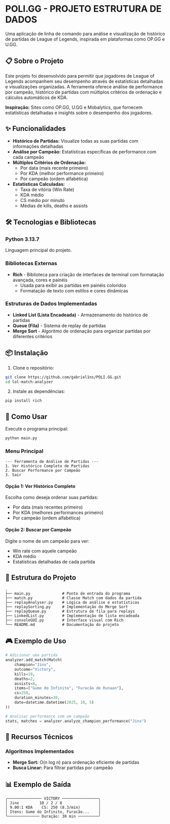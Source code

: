 # POLI.GG - PROJETO ESTRUTURA DE DADOS

Uma aplicação de linha de comando para análise e visualização de histórico de partidas de League of Legends, inspirada em plataformas como OP.GG e U.GG.

## 📋 Sobre o Projeto

Este projeto foi desenvolvido para permitir que jogadores de League of Legends acompanhem seu desempenho através de estatísticas detalhadas e visualizações organizadas. A ferramenta oferece análise de performance por campeão, histórico de partidas com múltiplos critérios de ordenação e cálculos automáticos de KDA.

**Inspiração:** Sites como OP.GG, U.GG e Mobalytics, que fornecem estatísticas detalhadas e insights sobre o desempenho dos jogadores.

## ✨ Funcionalidades

- **Histórico de Partidas:** Visualize todas as suas partidas com informações detalhadas
- **Análise por Campeão:** Estatísticas específicas de performance com cada campeão
- **Múltiplos Critérios de Ordenação:**
  - Por data (mais recente primeiro)
  - Por KDA (melhor performance primeiro)
  - Por campeão (ordem alfabética)
- **Estatísticas Calculadas:**
  - Taxa de vitória (Win Rate)
  - KDA médio
  - CS médio por minuto
  - Médias de kills, deaths e assists

## 🛠️ Tecnologias e Bibliotecas

### Python 3.13.7
Linguagem principal do projeto.

### Bibliotecas Externas
- **Rich** - Biblioteca para criação de interfaces de terminal com formatação avançada, cores e painéis
  - Usada para exibir as partidas em painéis coloridos
  - Formatação de texto com estilos e cores dinâmicas

### Estruturas de Dados Implementadas
- **Linked List (Lista Encadeada)** - Armazenamento do histórico de partidas
- **Queue (Fila)** - Sistema de replay de partidas
- **Merge Sort** - Algoritmo de ordenação para organizar partidas por diferentes critérios

## 📦 Instalação

1. Clone o repositório:
```bash
git clone https://github.com/gabriel1ns/POLI.GG.git
cd lol-match-analyzer
```

2. Instale as dependências:
```bash
pip install rich
```

## 🚀 Como Usar

Execute o programa principal:
```bash
python main.py
```

### Menu Principal

```
--- Ferramenta de Análise de Partidas ---
1. Ver Histórico Completo de Partidas
2. Buscar Performance por Campeão
3. Sair
```

#### Opção 1: Ver Histórico Completo
Escolha como deseja ordenar suas partidas:
- Por data (mais recentes primeiro)
- Por KDA (melhores performances primeiro)
- Por campeão (ordem alfabética)

#### Opção 2: Buscar por Campeão
Digite o nome de um campeão para ver:
- Win rate com aquele campeão
- KDA médio
- Estatísticas detalhadas de cada partida

## 📁 Estrutura do Projeto

```
.
├── main.py              # Ponto de entrada do programa
├── match.py             # Classe Match com dados da partida
├── replayAnalyser.py    # Lógica de análise e estatísticas
├── replaySorting.py     # Implementação do Merge Sort
├── replayQueue.py       # Estrutura de fila para replays
├── LinkedList.py        # Implementação de lista encadeada
├── consoleGUI.py        # Interface visual com Rich
└── README.md            # Documentação do projeto
```

## 🎮 Exemplo de Uso

```python
# Adicionar uma partida
analyzer.add_match(Match(
    champion="Jinx",
    outcome="Victory",
    kills=10,
    deaths=2,
    assists=8,
    items=["Gume do Infinito", "Furacão de Runaan"],
    cs=250,
    duration_minutes=30,
    date=datetime.datetime(2025, 10, 5)
))

# Analisar performance com um campeão
stats, matches = analyzer.analyze_champion_performance("Jinx")
```

## 🔧 Recursos Técnicos

### Algoritmos Implementados
- **Merge Sort:** O(n log n) para ordenação eficiente de partidas
- **Busca Linear:** Para filtrar partidas por campeão

## 📊 Exemplo de Saída

```
╭─────────────── VICTORY ────────────────╮
│ Jinx         10 / 2 / 8                │
│ 9.00:1 KDA    CS: 250 (8.3/min)        │
│ Itens: Gume do Infinito, Furacão...    │
╰────────────── Duração: 30 min ─────────╯
```
